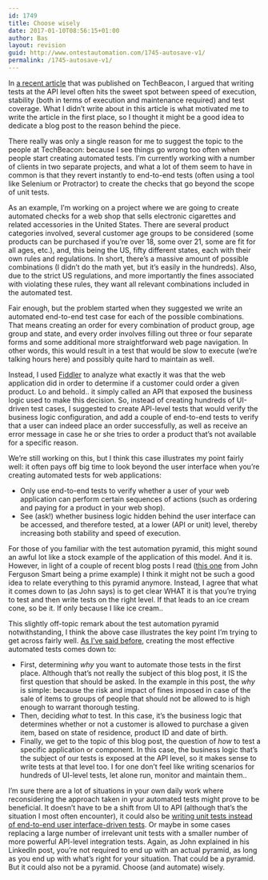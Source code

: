 ```yaml
---
id: 1749
title: Choose wisely
date: 2017-01-10T08:56:15+01:00
author: Bas
layout: revision
guid: http://www.ontestautomation.com/1745-autosave-v1/
permalink: /1745-autosave-v1/
---
```

In <a href="https://techbeacon.com/apis-automated-testing-go-integrated-best-both-worlds" target="_blank">a recent article</a> that was published on TechBeacon, I argued that writing tests at the API level often hits the sweet spot between speed of execution, stability (both in terms of execution and maintenance required) and test coverage. What I didn&#8217;t write about in this article is what motivated me to write the article in the first place, so I thought it might be a good idea to dedicate a blog post to the reason behind the piece.

There really was only a single reason for me to suggest the topic to the people at TechBeacon: because I see things go wrong too often when people start creating automated tests. I&#8217;m currently working with a number of clients in two separate projects, and what a lot of them seem to have in common is that they revert instantly to end-to-end tests (often using a tool like Selenium or Protractor) to create the checks that go beyond the scope of unit tests.

As an example, I&#8217;m working on a project where we are going to create automated checks for a web shop that sells electronic cigarettes and related accessories in the United States. There are several product categories involved, several customer age groups to be considered (some products can be purchased if you&#8217;re over 18, some over 21, some are fit for all ages, etc.), and, this being the US, fifty different states, each with their own rules and regulations. In short, there&#8217;s a massive amount of possible combinations (I didn&#8217;t do the math yet, but it&#8217;s easily in the hundreds). Also, due to the strict US regulations, and more importantly the fines associated with violating these rules, they want all relevant combinations included in the automated test. 

Fair enough, but the problem started when they suggested we write an automated end-to-end test case for each of the possible combinations. That means creating an order for every combination of product group, age group and state, and every order involves filling out three or four separate forms and some additional more straightforward web page navigation. In other words, this would result in a test that would be slow to execute (we&#8217;re talking hours here) and possibly quite hard to maintain as well.

Instead, I used <a href="https://www.telerik.com/download/fiddler" target="_blank">Fiddler</a> to analyze what exactly it was that the web application did in order to determine if a customer could order a given product. Lo and behold.. it simply called an API that exposed the business logic used to make this decision. So, instead of creating hundreds of UI-driven test cases, I suggested to create API-level tests that would verify the business logic configuration, and add a couple of end-to-end tests to verify that a user can indeed place an order successfully, as well as receive an error message in case he or she tries to order a product that&#8217;s not available for a specific reason.

We&#8217;re still working on this, but I think this case illustrates my point fairly well: it often pays off big time to look beyond the user interface when you&#8217;re creating automated tests for web applications:

  * Only use end-to-end tests to verify whether a user of your web application can perform certain sequences of actions (such as ordering and paying for a product in your web shop).
  * See (ask!) whether business logic hidden behind the user interface can be accessed, and therefore tested, at a lower (API or unit) level, thereby increasing both stability and speed of execution.

For those of you familiar with the test automation pyramid, this might sound an awful lot like a stock example of the application of this model. And it is. However, in light of a couple of recent blog posts I read (<a href="https://www.linkedin.com/pulse/test-pyramid-heresy-john-ferguson-smart" target="_blank">this one</a> from John Ferguson Smart being a prime example) I think it might not be such a good idea to relate everything to this pyramid anymore. Instead, I agree that what it comes down to (as John says) is to get clear WHAT it is that you&#8217;re trying to test and then write tests on the right level. If that leads to an ice cream cone, so be it. If only because I like ice cream..

This slightly off-topic remark about the test automation pyramid notwithstanding, I think the above case illustrates the key point I&#8217;m trying to get across fairly well. <a href="https://www.linkedin.com/pulse/test-automation-start-why-bas-dijkstra" target="_blank">As I&#8217;ve said before</a>, creating the most effective automated tests comes down to:

  * First, determining _why_ you want to automate those tests in the first place. Although that&#8217;s not really the subject of this blog post, it IS the first question that should be asked. In the example in this post, the _why_ is simple: because the risk and impact of fines imposed in case of the sale of items to groups of people that should not be allowed to is high enough to warrant thorough testing.
  * Then, deciding _what_ to test. In this case, it&#8217;s the business logic that determines whether or not a customer is allowed to purchase a given item, based on state of residence, product ID and date of birth.
  * Finally, we get to the topic of this blog post, the question of _how_ to test a specific application or component. In this case, the business logic that&#8217;s the subject of our tests is exposed at the API level, so it makes sense to write tests at that level too. I for one don&#8217;t feel like writing scenarios for hundreds of UI-level tests, let alone run, monitor and maintain them..

I&#8217;m sure there are a lot of situations in your own daily work where reconsidering the approach taken in your automated tests might prove to be beneficial. It doesn&#8217;t have to be a shift from UI to API (although that&#8217;s the situation I most often encounter), it could also be <a href="http://www.ontestautomation.com/an-approach-to-test-your-user-interface-more-efficiently/" target="_blank">writing unit tests instead of end-to-end user interface-driven tests</a>. Or maybe in some cases replacing a large number of irrelevant unit tests with a smaller number of more powerful API-level integration tests. Again, as John explained in his LinkedIn post, you&#8217;re not required to end up with an actual pyramid, as long as you end up with what&#8217;s right for your situation. That could be a pyramid. But it could also not be a pyramid. Choose (and automate) wisely.